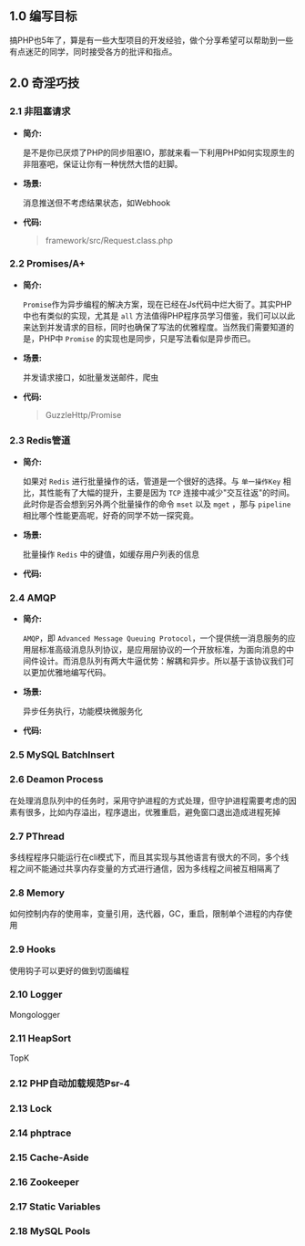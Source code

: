 ## 1.0 编写目标

搞PHP也5年了，算是有一些大型项目的开发经验，做个分享希望可以帮助到一些有点迷茫的同学，同时接受各方的批评和指点。

## 2.0 奇淫巧技

### 2.1 **非阻塞请求**

- **简介:**

    是不是你已厌烦了PHP的同步阻塞IO，那就来看一下利用PHP如何实现原生的非阻塞吧，保证让你有一种恍然大悟的赶脚。

- **场景:**

    消息推送但不考虑结果状态，如Webhook

- **代码:**

    > framework/src/Request.class.php

### 2.2 **Promises/A+**

- **简介:**

    `Promise`作为异步编程的解决方案，现在已经在Js代码中烂大街了。其实PHP中也有类似的实现，尤其是 `all` 方法值得PHP程序员学习借鉴，我们可以以此来达到并发请求的目标，同时也确保了写法的优雅程度。当然我们需要知道的是，PHP中 `Promise` 的实现也是同步，只是写法看似是异步而已。

- **场景:**

    并发请求接口，如批量发送邮件，爬虫

- **代码:**

    > GuzzleHttp/Promise

### 2.3 **Redis管道**

- **简介:**

    如果对 `Redis` 进行批量操作的话，管道是一个很好的选择。与 `单一操作Key` 相比，其性能有了大幅的提升，主要是因为 `TCP` 连接中减少"交互往返"的时间。此时你是否会想到另外两个批量操作的命令 `mset` 以及 `mget` ，那与 `pipeline` 相比哪个性能更高呢，好奇的同学不妨一探究竟。

- **场景:**

    批量操作 `Redis` 中的键值，如缓存用户列表的信息

- **代码:**

    > 

### 2.4 **AMQP**

- **简介:**

    `AMQP`，即 `Advanced Message Queuing Protocol`，一个提供统一消息服务的应用层标准高级消息队列协议，是应用层协议的一个开放标准，为面向消息的中间件设计。而消息队列有两大牛逼优势：解耦和异步。所以基于该协议我们可以更加优雅地编写代码。

- **场景:**

    异步任务执行，功能模块微服务化

- **代码:**

    > 

### 2.5 **MySQL BatchInsert**



### 2.6 **Deamon Process**

在处理消息队列中的任务时，采用守护进程的方式处理，但守护进程需要考虑的因素有很多，比如内存溢出，程序退出，优雅重启，避免窗口退出造成进程死掉

### 2.7 **PThread**

多线程程序只能运行在cli模式下，而且其实现与其他语言有很大的不同，多个线程之间不能通过共享内存变量的方式进行通信，因为多线程之间被互相隔离了

### 2.8 **Memory**

如何控制内存的使用率，变量引用，迭代器，GC，重启，限制单个进程的内存使用

### 2.9 **Hooks**

使用钩子可以更好的做到切面编程

### 2.10 **Logger**

Mongologger

### 2.11 **HeapSort**

TopK

### 2.12 **PHP自动加载规范Psr-4**



### 2.13 **Lock**



### 2.14 **phptrace**



### 2.15 **Cache-Aside**
### 2.16 **Zookeeper**
### 2.17 **Static Variables**
### 2.18 **MySQL Pools**